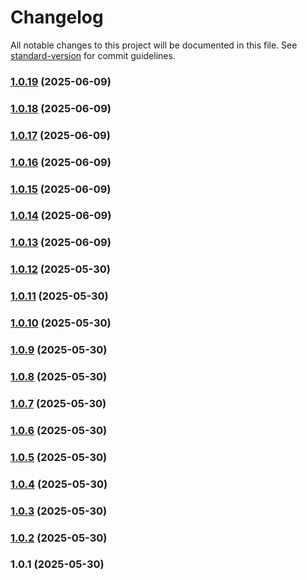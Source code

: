 # Changelog

All notable changes to this project will be documented in this file. See [standard-version](https://github.com/conventional-changelog/standard-version) for commit guidelines.

### [1.0.19](https://github.com/w3llcod3/shared-types/compare/v1.0.18...v1.0.19) (2025-06-09)

### [1.0.18](https://github.com/w3llcod3/shared-types/compare/v1.0.17...v1.0.18) (2025-06-09)

### [1.0.17](https://github.com/w3llcod3/shared-types/compare/v1.0.16...v1.0.17) (2025-06-09)

### [1.0.16](https://github.com/w3llcod3/shared-types/compare/v1.0.15...v1.0.16) (2025-06-09)

### [1.0.15](https://github.com/w3llcod3/shared-types/compare/v1.0.14...v1.0.15) (2025-06-09)

### [1.0.14](https://github.com/w3llcod3/shared-types/compare/v1.0.13...v1.0.14) (2025-06-09)

### [1.0.13](https://github.com/w3llcod3/shared-types/compare/v1.0.12...v1.0.13) (2025-06-09)

### [1.0.12](https://github.com/w3llcod3/shared-types/compare/v1.0.11...v1.0.12) (2025-05-30)

### [1.0.11](https://github.com/w3llcod3/shared-types/compare/v1.0.20...v1.0.11) (2025-05-30)

### [1.0.10](https://github.com/w3llcod3/shared-types/compare/v1.0.9...v1.0.10) (2025-05-30)

### [1.0.9](https://github.com/w3llcod3/shared-types/compare/v1.0.8...v1.0.9) (2025-05-30)

### [1.0.8](https://github.com/w3llcod3/shared-types/compare/v1.0.7...v1.0.8) (2025-05-30)

### [1.0.7](https://github.com/w3llcod3/shared-types/compare/v1.0.6...v1.0.7) (2025-05-30)

### [1.0.6](https://github.com/w3llcod3/shared-types/compare/v1.0.5...v1.0.6) (2025-05-30)

### [1.0.5](https://github.com/w3llcod3/shared-types/compare/v1.0.4...v1.0.5) (2025-05-30)

### [1.0.4](https://github.com/w3llcod3/shared-types/compare/v1.0.3...v1.0.4) (2025-05-30)

### [1.0.3](https://github.com/w3llcod3/shared-types/compare/v1.0.2...v1.0.3) (2025-05-30)

### [1.0.2](https://github.com/w3llcod3/shared-types/compare/v1.0.1...v1.0.2) (2025-05-30)

### 1.0.1 (2025-05-30)
